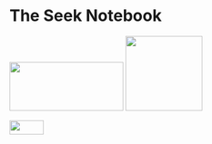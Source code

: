 # The Seek Notebook
<img src="https://fairdomhub.org/assets/logos/FAIRDOMhub-full-dark-2c9c36e75530adab9452f78637024f1503f7aaaa6c3f6f355be683fc55831656.svg" width="200px" height="86px"> <img src="https://seek4science.org/assets/images/seek-logo.svg" width="135px" height="132px">

<img src="https://s3.amazonaws.com/assets.coveralls.io/badges/coveralls_29.svg" width="60px" height="25px">
